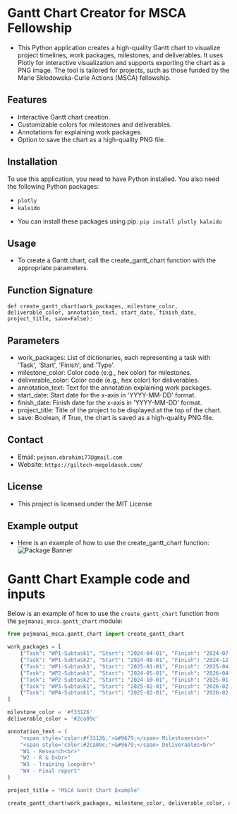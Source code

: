 # Gantt Chart Creator for MSCA Fellowship

* This Python application creates a high-quality Gantt chart to visualize project timelines, work packages, milestones, and deliverables. It uses Plotly for interactive visualization and supports exporting the chart as a PNG image. The tool is tailored for projects, such as those funded by the Marie Skłodowska-Curie Actions (MSCA) fellowship.

## Features

- Interactive Gantt chart creation.
- Customizable colors for milestones and deliverables.
- Annotations for explaining work packages.
- Option to save the chart as a high-quality PNG file.

## Installation

To use this application, you need to have Python installed. You also need the following Python packages:

- `plotly`
- `kaleido`

* You can install these packages using pip:
`pip install plotly kaleido`

## Usage
* To create a Gantt chart, call the create_gantt_chart function with the appropriate parameters.

## Function Signature
`def create_gantt_chart(work_packages, milestone_color, deliverable_color, annotation_text, start_date, finish_date, project_title, save=False):`

## Parameters
- work_packages: List of dictionaries, each representing a task with 'Task', 'Start', 'Finish', and 'Type'.
- milestone_color: Color code (e.g., hex color) for milestones.
- deliverable_color: Color code (e.g., hex color) for deliverables.
- annotation_text: Text for the annotation explaining work packages.
- start_date: Start date for the x-axis in 'YYYY-MM-DD' format.
- finish_date: Finish date for the x-axis in 'YYYY-MM-DD' format.
- project_title: Title of the project to be displayed at the top of the chart.
- save: Boolean, if True, the chart is saved as a high-quality PNG file.

## Contact
- Email: `pejman.ebrahimi77@gmail.com`
- Website: `https://giltech-megoldasok.com/`

## License
- This project is licensed under the MIT License

## Example output
* Here is an example of how to use the create_gantt_chart function:
![Package Banner](https://i.postimg.cc/3wLWFPYz/MSCA-Gantt-Chart-Example.png)

# Gantt Chart Example code and inputs
Below is an example of how to use the `create_gantt_chart` function from the `pejmanai_msca.gantt_chart` module:

```python
from pejmanai_msca.gantt_chart import create_gantt_chart

work_packages = [
    {"Task": "WP1-Subtask1", "Start": "2024-04-01", "Finish": "2024-07-30", "Type": "M1"},
    {"Task": "WP1-Subtask2", "Start": "2024-08-01", "Finish": "2024-12-30", "Type": "D1"},
    {"Task": "WP1-Subtask3", "Start": "2025-01-01", "Finish": "2025-04-30", "Type": "M2"},
    {"Task": "WP2-Subtask1", "Start": "2024-05-01", "Finish": "2026-04-30", "Type": "M3"},
    {"Task": "WP2-Subtask2", "Start": "2024-10-01", "Finish": "2025-01-30", "Type": "M4"},
    {"Task": "WP3-Subtask1", "Start": "2025-02-01", "Finish": "2026-02-28", "Type": "M5"},
    {"Task": "WP4-Subtask1", "Start": "2025-02-01", "Finish": "2026-02-28", "Type": "D2"}
]

milestone_color = '#f33126'
deliverable_color = '#2ca09c'

annotation_text = (
    "<span style='color:#f33126;'>&#9679;</span> Milestones<br>"
    "<span style='color:#2ca09c;'>&#9679;</span> Deliverables<br>"
    "W1 - Research<br>"
    "W2 - R & D<br>"
    "W3 - Training loop<br>"
    "W4 - Final report"
)

project_title = "MSCA Gantt Chart Example"

create_gantt_chart(work_packages, milestone_color, deliverable_color, annotation_text, '2024-01-01', '2026-12-31', project_title, save=True)```
